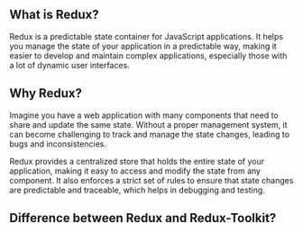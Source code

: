 ## What is Redux?

Redux is a predictable state container for JavaScript applications. It helps you manage the state of your application in a predictable way, making it easier to develop and maintain complex applications, especially those with a lot of dynamic user interfaces.

## Why Redux?

Imagine you have a web application with many components that need to share and update the same state. Without a proper management system, it can become challenging to track and manage the state changes, leading to bugs and inconsistencies.

Redux provides a centralized store that holds the entire state of your application, making it easy to access and modify the state from any component. It also enforces a strict set of rules to ensure that state changes are predictable and traceable, which helps in debugging and testing.

## Difference between Redux and Redux-Toolkit? 

